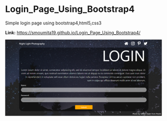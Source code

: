 # Login_Page_Using_Bootstrap4
Simple login page using bootstrap4,html5,css3

**Link:** https://smoumita19.github.io/Login_Page_Using_Bootstrap4/

<img src="images/screenshots/capture.png"/>

